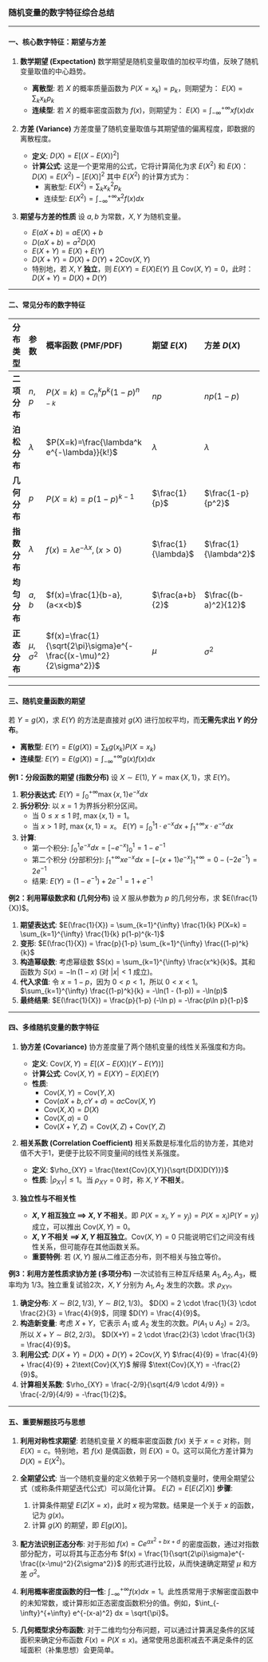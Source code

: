 
### 随机变量的数字特征综合总结

---

#### **一、核心数字特征：期望与方差**

1.  **数学期望 (Expectation)**
    数学期望是随机变量取值的加权平均值，反映了随机变量取值的中心趋势。

    *   **离散型**: 若 $X$ 的概率质量函数为 $P(X=x_k) = p_k$，则期望为：
        $E(X) = \sum_{k} x_k p_k$
    *   **连续型**: 若 $X$ 的概率密度函数为 $f(x)$，则期望为：
        $E(X) = \int_{-\infty}^{+\infty} xf(x)dx$

2.  **方差 (Variance)**
    方差度量了随机变量取值与其期望值的偏离程度，即数据的离散程度。

    *   **定义**: $D(X) = E[(X - E(X))^2]$
    *   **计算公式**: 这是一个更常用的公式，它将计算简化为求 $E(X^2)$ 和 $E(X)$：
        $D(X) = E(X^2) - [E(X)]^2$
        其中 $E(X^2)$ 的计算方式为：
        *   离散型: $E(X^2) = \sum_{k} x_k^2 p_k$
        *   连续型: $E(X^2) = \int_{-\infty}^{+\infty} x^2f(x)dx$

3.  **期望与方差的性质**
    设 $a, b$ 为常数，$X, Y$ 为随机变量。
    *   $E(aX+b) = aE(X)+b$
    *   $D(aX+b) = a^2D(X)$
    *   $E(X+Y) = E(X)+E(Y)$
    *   $D(X+Y) = D(X)+D(Y)+2\text{Cov}(X,Y)$
    *   特别地，若 $X, Y$ **独立**，则 $E(XY) = E(X)E(Y)$ 且 $\text{Cov}(X,Y) = 0$，此时：
        $D(X+Y) = D(X)+D(Y)$

---

#### **二、常见分布的数字特征**

| 分布类型 | 参数 | 概率函数 (PMF/PDF) | 期望 $E(X)$ | 方差 $D(X)$ |
| :--- | :--- | :--- | :--- | :--- |
| **二项分布** | $n, p$ | $P(X=k)=C_n^k p^k (1-p)^{n-k}$ | $np$ | $np(1-p)$ |
| **泊松分布** | $\lambda$ | $P(X=k)=\frac{\lambda^k e^{-\lambda}}{k!}$ | $\lambda$ | $\lambda$ |
| **几何分布** | $p$ | $P(X=k)=p(1-p)^{k-1}$ | $\frac{1}{p}$ | $\frac{1-p}{p^2}$ |
| **指数分布** | $\lambda$ | $f(x)=\lambda e^{-\lambda x}, (x>0)$ | $\frac{1}{\lambda}$ | $\frac{1}{\lambda^2}$ |
| **均匀分布** | $a, b$ | $f(x)=\frac{1}{b-a}, (a<x<b)$ | $\frac{a+b}{2}$ | $\frac{(b-a)^2}{12}$ |
| **正态分布** | $\mu, \sigma^2$ | $f(x)=\frac{1}{\sqrt{2\pi}\sigma}e^{-\frac{(x-\mu)^2}{2\sigma^2}}$ | $\mu$ | $\sigma^2$ |

---

#### **三、随机变量函数的期望**

若 $Y=g(X)$，求 $E(Y)$ 的方法是直接对 $g(X)$ 进行加权平均，而**无需先求出 $Y$ 的分布**。

*   **离散型**: $E(Y) = E(g(X)) = \sum_{k} g(x_k) P(X=x_k)$
*   **连续型**: $E(Y) = E(g(X)) = \int_{-\infty}^{+\infty} g(x) f(x) dx$

**例1：分段函数的期望 (指数分布)**
设 $X \sim E(1)$, $Y=\max\{X, 1\}$，求 $E(Y)$。
1.  **积分表达式**: $E(Y) = \int_{0}^{+\infty} \max\{x, 1\} e^{-x} dx$
2.  **拆分积分**: 以 $x=1$ 为界拆分积分区间。
    *   当 $0 \le x \le 1$ 时, $\max\{x, 1\}=1$。
    *   当 $x > 1$ 时, $\max\{x, 1\}=x$。
    $E(Y) = \int_{0}^{1} 1 \cdot e^{-x} dx + \int_{1}^{+\infty} x \cdot e^{-x} dx$
3.  **计算**:
    *   第一个积分: $\int_{0}^{1} e^{-x} dx = [-e^{-x}]_{0}^{1} = 1 - e^{-1}$
    *   第二个积分 (分部积分): $\int_{1}^{+\infty} x e^{-x} dx = [-(x+1)e^{-x}]_{1}^{+\infty} = 0 - (-2e^{-1}) = 2e^{-1}$
    *   结果: $E(Y) = (1 - e^{-1}) + 2e^{-1} = 1 + e^{-1}$

**例2：利用幂级数求和 (几何分布)**
设 $X$ 服从参数为 $p$ 的几何分布，求 $E(\frac{1}{X})$。
1.  **期望表达式**: $E(\frac{1}{X}) = \sum_{k=1}^{\infty} \frac{1}{k} P(X=k) = \sum_{k=1}^{\infty} \frac{1}{k} p(1-p)^{k-1}$
2.  **变形**: $E(\frac{1}{X}) = \frac{p}{1-p} \sum_{k=1}^{\infty} \frac{(1-p)^k}{k}$
3.  **构造幂级数**: 考虑幂级数 $S(x) = \sum_{k=1}^{\infty} \frac{x^k}{k}$。其和函数为 $S(x) = -\ln(1-x)$ (对 $|x|<1$ 成立)。
4.  **代入求值**: 令 $x=1-p$，因为 $0<p<1$，所以 $0<x<1$。
    $\sum_{k=1}^{\infty} \frac{(1-p)^k}{k} = -\ln(1 - (1-p)) = -\ln(p)$
5.  **最终结果**: $E(\frac{1}{X}) = \frac{p}{1-p} (-\ln p) = -\frac{p\ln p}{1-p}$

---

#### **四、多维随机变量的数字特征**

1.  **协方差 (Covariance)**
    协方差度量了两个随机变量的线性关系强度和方向。

    *   **定义**: $\text{Cov}(X,Y) = E[(X-E(X))(Y-E(Y))]$
    *   **计算公式**: $\text{Cov}(X,Y) = E(XY) - E(X)E(Y)$
    *   **性质**:
        *   $\text{Cov}(X,Y) = \text{Cov}(Y,X)$
        *   $\text{Cov}(aX+b, cY+d) = ac\text{Cov}(X,Y)$
        *   $\text{Cov}(X,X) = D(X)$
        *   $\text{Cov}(X, a) = 0$
        *   $\text{Cov}(X+Y, Z) = \text{Cov}(X,Z) + \text{Cov}(Y,Z)$

2.  **相关系数 (Correlation Coefficient)**
    相关系数是标准化后的协方差，其绝对值不大于1，更便于比较不同变量间的线性关系强度。

    *   **定义**: $\rho_{XY} = \frac{\text{Cov}(X,Y)}{\sqrt{D(X)D(Y)}}$
    *   **性质**: $|\rho_{XY}| \le 1$。当 $\rho_{XY}=0$ 时，称 $X, Y$ **不相关**。

3.  **独立性与不相关性**
    *   **$X, Y$ 相互独立 $\implies$ $X, Y$ 不相关**。即 $P(X=x_i, Y=y_j)=P(X=x_i)P(Y=y_j)$ 成立，可以推出 $\text{Cov}(X,Y)=0$。
    *   **$X, Y$ 不相关 $\not\implies$ $X, Y$ 相互独立**。$\text{Cov}(X,Y)=0$ 只能说明它们之间没有线性关系，但可能存在其他函数关系。
    *   **重要特例**: 若 $(X,Y)$ 服从二维正态分布，则不相关与独立等价。

**例3：利用方差性质求协方差 (多项分布)**
一次试验有三种互斥结果 $A_1, A_2, A_3$，概率均为 $1/3$。独立重复试验2次，$X, Y$ 分别为 $A_1, A_2$ 发生的次数。求 $\rho_{XY}$。
1.  **确定分布**: $X \sim B(2, 1/3)$, $Y \sim B(2, 1/3)$。
    $D(X) = 2 \cdot \frac{1}{3} \cdot \frac{2}{3} = \frac{4}{9}$，同理 $D(Y) = \frac{4}{9}$。
2.  **构造新变量**: 考虑 $X+Y$，它表示 $A_1$ 或 $A_2$ 发生的次数。$P(A_1 \cup A_2) = 2/3$。
    所以 $X+Y \sim B(2, 2/3)$。
    $D(X+Y) = 2 \cdot \frac{2}{3} \cdot \frac{1}{3} = \frac{4}{9}$。
3.  **利用公式**: $D(X+Y) = D(X) + D(Y) + 2\text{Cov}(X,Y)$
    $\frac{4}{9} = \frac{4}{9} + \frac{4}{9} + 2\text{Cov}(X,Y)$
    解得 $\text{Cov}(X,Y) = -\frac{2}{9}$。
4.  **计算相关系数**: $\rho_{XY} = \frac{-2/9}{\sqrt{4/9 \cdot 4/9}} = \frac{-2/9}{4/9} = -\frac{1}{2}$。

---

#### **五、重要解题技巧与思想**

1.  **利用对称性求期望**: 若随机变量 $X$ 的概率密度函数 $f(x)$ 关于 $x=c$ 对称，则 $E(X)=c$。特别地，若 $f(x)$ 是偶函数，则 $E(X)=0$。这可以简化方差计算为 $D(X)=E(X^2)$。

2.  **全期望公式**: 当一个随机变量的定义依赖于另一个随机变量时，使用全期望公式（或称条件期望迭代公式）可以简化计算。
    $E(Z) = E[E(Z|X)]$
    **步骤**:
    1.  计算条件期望 $E(Z|X=x)$，此时 $x$ 视为常数。结果是一个关于 $x$ 的函数，记为 $g(x)$。
    2.  计算 $g(X)$ 的期望，即 $E[g(X)]$。

3.  **配方法识别正态分布**: 对于形如 $f(x) = C e^{ax^2+bx+d}$ 的密度函数，通过对指数部分配方，可以将其与正态分布 $f(x) = \frac{1}{\sqrt{2\pi}\sigma}e^{-\frac{(x-\mu)^2}{2\sigma^2}}$ 的形式进行比较，从而快速确定期望 $\mu$ 和方差 $\sigma^2$。

4.  **利用概率密度函数的归一性**: $\int_{-\infty}^{+\infty} f(x) dx = 1$。此性质常用于求解密度函数中的未知常数，或计算形如正态密度函数积分的值。例如，$\int_{-\infty}^{+\infty} e^{-(x-a)^2} dx = \sqrt{\pi}$。

5.  **几何概型求分布函数**: 对于二维均匀分布问题，可以通过计算满足条件的区域面积来确定分布函数 $F(x) = P(X \le x)$。通常使用总面积减去不满足条件的区域面积（补集思想）会更简单。